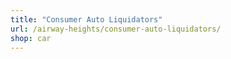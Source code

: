 ```yaml
---
title: "Consumer Auto Liquidators"
url: /airway-heights/consumer-auto-liquidators/
shop: car
---
```

